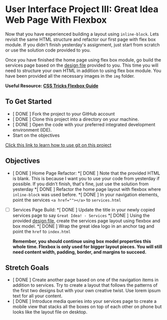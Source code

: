 # User Interface Project III: Great Idea Web Page With Flexbox

Now that you have experienced building a layout using `inline-block`.  Lets revisit the same HTML structure and refactor our first page with flex box module.  If you didn't finish yesterday's assignment, just start from scratch or use the solution code provided to you.

Once you have finished the home page using flex box module, go build the services page based on the [design file](design-files/services-desktop-design.png) provided to you.  This time you will need to structure your own HTML in addition to using flex box module.  You have been provided all the necessary images in the `img` folder.

**Useful Resource: [CSS Tricks Flexbox Guide](https://css-tricks.com/snippets/css/a-guide-to-flexbox/)**

## To Get Started

* [ DONE ] Fork the project to your GitHub account
* [ DONE ] Clone this project into a directory on your machine.
* [ DONE ] Open the code with your preferred integrated development environment (IDE).
* Start on the objectives

[Click this link to learn how to use git on this project](https://youtu.be/8UQYTQzzNYM)  

## Objectives

* [ DONE ] Home Page Refactor:
  *[ DONE ] Note that the provided HTML is blank.  This is because I want you to use your code from yesterday if possible.  If you didn't finish, that's fine, just use the solution from yesterday
  *[ DONE ] Refactor the home page layout with flexbox where `inline-block` was used before.
  *[ DONE ] In your navigation elements, point the services `<a href=""></a>` to `services.html`

* [ ] Services Page Build:
  *[ DONE ] Update the title in your newly copied services page to say `Great Idea! - Services`
  *[ DONE ] Using the provided [design file](design-files/services-desktop-design.png), create the services page layout using flexbox and box model.
  *[ DONE ] Wrap the great idea logo in an anchor tag and point the `href` to `index.html`
  
  **Remember, you should continue using box model properties this whole time.  Flexbox is only used for bigger layout pieces.  You will still need content width, padding, border, and margins to succeed.**

## Stretch Goals

* [ DONE ] Create another page based on one of the navigation items in addition to services.  Try to create a layout that follows the patterns of the first two designs but with your own creative twist.  Use lorem ipsum text for all your content.
* [ DONE ] Introduce media queries into your services page to create a mobile view that stacks all the boxes on top of each other on phone but looks like the layout file on desktop.
